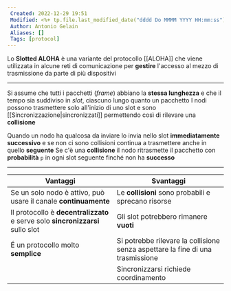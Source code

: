 ```yaml
---
 Created: 2022-12-29 19:51
 Modified: <%+ tp.file.last_modified_date("dddd Do MMMM YYYY HH:mm:ss") %>
 Author: Antonio Gelain
 Aliases: []
 Tags: [protocol]
---
```


Lo **Slotted ALOHA** è una variante del protocollo [[ALOHA]] che viene utilizzata in alcune reti di comunicazione per **gestire** l'accesso al mezzo di trasmissione da parte di più dispositivi

---

Si assume che tutti i pacchetti (*frame*) abbiano la **stessa lunghezza** e che il tempo sia suddiviso in *slot*, ciascuno lungo quanto un pacchetto
I nodi possono trasmettere solo all'inizio di uno slot e sono [[Sincronizzazione|sincronizzati]] permettendo così di rilevare una **collisione**

Quando un nodo ha qualcosa da inviare lo invia nello slot **immediatamente successivo** e se non ci sono collisioni continua a trasmettere anche in quello **seguente**
Se c'è una **collisione** il nodo ritrasmette il pacchetto con **probabilità** `p` in ogni slot seguente finché non ha **successo**

---

| Vantaggi                                                                       | Svantaggi                                                                      |
| ------------------------------------------------------------------------------ | ------------------------------------------------------------------------------ |
| Se un solo nodo è attivo, può usare il canale **continuamente**                | Le **collisioni** sono probabili e sprecano risorse                            |
| Il protocollo è **decentralizzato** e serve solo **sincronizzarsi** sullo slot | Gli slot potrebbero rimanere **vuoti**                                         |
| É un protocollo molto **semplice**                                             | Si potrebbe rilevare la collisione senza aspettare la fine di una trasmissione |
|                                                                                | Sincronizzarsi richiede coordinamento                                                                               |